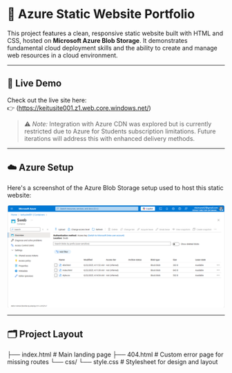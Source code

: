 # 🌟 Azure Static Website Portfolio

This project features a clean, responsive static website built with HTML and CSS, hosted on **Microsoft Azure Blob Storage**. It demonstrates fundamental cloud deployment skills and the ability to create and manage web resources in a cloud environment.

---

## 🚀 Live Demo

Check out the live site here:  
👉 (https://keitusite001.z1.web.core.windows.net/)

> ⚠️ *Note:* Integration with Azure CDN was explored but is currently restricted due to Azure for Students subscription limitations. Future iterations will address this with enhanced delivery methods.

---

## ☁️ Azure Setup

Here's a screenshot of the Azure Blob Storage setup used to host this static website:

![Azure Containers](Images/azure-storage-containers.png)


---


## 🗂️ Project Layout


├── index.html # Main landing page
├── 404.html # Custom error page for missing routes
└── css/
└── style.css # Stylesheet for design and layout

